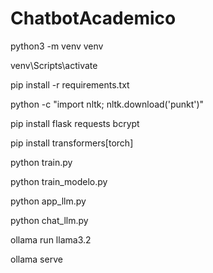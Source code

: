 # ChatbotAcademico

python3 -m venv venv

venv\Scripts\activate

pip install -r requirements.txt

python -c "import nltk; nltk.download('punkt')" 

pip install flask requests bcrypt

pip install transformers[torch] 

python train.py 

python train_modelo.py

python app_llm.py

python chat_llm.py 

ollama run llama3.2

ollama serve 
